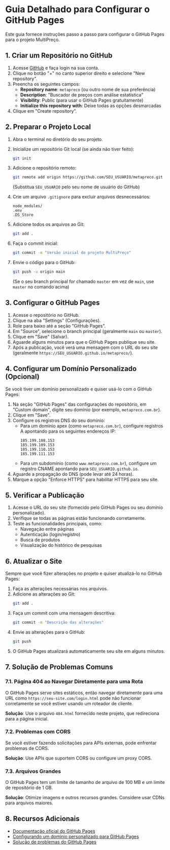 # Guia Detalhado para Configurar o GitHub Pages

Este guia fornece instruções passo a passo para configurar o GitHub Pages para o projeto MultiPreço.

## 1. Criar um Repositório no GitHub

1. Acesse [GitHub](https://github.com/) e faça login na sua conta.
2. Clique no botão "+" no canto superior direito e selecione "New repository".
3. Preencha os seguintes campos:
   - **Repository name**: `metapreco` (ou outro nome de sua preferência)
   - **Description**: "Buscador de preços com análise estatística"
   - **Visibility**: Public (para usar o GitHub Pages gratuitamente)
   - **Initialize this repository with**: Deixe todas as opções desmarcadas
4. Clique em "Create repository".

## 2. Preparar o Projeto Local

1. Abra o terminal no diretório do seu projeto.
2. Inicialize um repositório Git local (se ainda não tiver feito):
   ```bash
   git init
   ```
3. Adicione o repositório remoto:
   ```bash
   git remote add origin https://github.com/SEU_USUARIO/metapreco.git
   ```
   (Substitua `SEU_USUARIO` pelo seu nome de usuário do GitHub)

4. Crie um arquivo `.gitignore` para excluir arquivos desnecessários:
   ```
   node_modules/
   .env
   .DS_Store
   ```

5. Adicione todos os arquivos ao Git:
   ```bash
   git add .
   ```

6. Faça o commit inicial:
   ```bash
   git commit -m "Versão inicial do projeto MultiPreço"
   ```

7. Envie o código para o GitHub:
   ```bash
   git push -u origin main
   ```
   (Se o seu branch principal for chamado `master` em vez de `main`, use `master` no comando acima)

## 3. Configurar o GitHub Pages

1. Acesse o repositório no GitHub.
2. Clique na aba "Settings" (Configurações).
3. Role para baixo até a seção "GitHub Pages".
4. Em "Source", selecione o branch principal (geralmente `main` ou `master`).
5. Clique em "Save" (Salvar).
6. Aguarde alguns minutos para que o GitHub Pages publique seu site.
7. Após a publicação, você verá uma mensagem com o URL do seu site (geralmente `https://SEU_USUARIO.github.io/metapreco/`).

## 4. Configurar um Domínio Personalizado (Opcional)

Se você tiver um domínio personalizado e quiser usá-lo com o GitHub Pages:

1. Na seção "GitHub Pages" das configurações do repositório, em "Custom domain", digite seu domínio (por exemplo, `metapreco.com.br`).
2. Clique em "Save".
3. Configure os registros DNS do seu domínio:
   - Para um domínio apex (como `metapreco.com.br`), configure registros A apontando para os seguintes endereços IP:
     ```
     185.199.108.153
     185.199.109.153
     185.199.110.153
     185.199.111.153
     ```
   - Para um subdomínio (como `www.metapreco.com.br`), configure um registro CNAME apontando para `SEU_USUARIO.github.io`.
4. Aguarde a propagação do DNS (pode levar até 24 horas).
5. Marque a opção "Enforce HTTPS" para habilitar HTTPS para seu site.

## 5. Verificar a Publicação

1. Acesse o URL do seu site (fornecido pelo GitHub Pages ou seu domínio personalizado).
2. Verifique se todas as páginas estão funcionando corretamente.
3. Teste as funcionalidades principais, como:
   - Navegação entre páginas
   - Autenticação (login/registro)
   - Busca de produtos
   - Visualização do histórico de pesquisas

## 6. Atualizar o Site

Sempre que você fizer alterações no projeto e quiser atualizá-lo no GitHub Pages:

1. Faça as alterações necessárias nos arquivos.
2. Adicione as alterações ao Git:
   ```bash
   git add .
   ```
3. Faça um commit com uma mensagem descritiva:
   ```bash
   git commit -m "Descrição das alterações"
   ```
4. Envie as alterações para o GitHub:
   ```bash
   git push
   ```
5. O GitHub Pages atualizará automaticamente seu site em alguns minutos.

## 7. Solução de Problemas Comuns

### 7.1. Página 404 ao Navegar Diretamente para uma Rota

O GitHub Pages serve sites estáticos, então navegar diretamente para uma URL como `https://seu-site.com/login.html` pode não funcionar corretamente se você estiver usando um roteador de cliente.

**Solução**: Use o arquivo `404.html` fornecido neste projeto, que redireciona para a página inicial.

### 7.2. Problemas com CORS

Se você estiver fazendo solicitações para APIs externas, pode enfrentar problemas de CORS.

**Solução**: Use APIs que suportem CORS ou configure um proxy CORS.

### 7.3. Arquivos Grandes

O GitHub Pages tem um limite de tamanho de arquivo de 100 MB e um limite de repositório de 1 GB.

**Solução**: Otimize imagens e outros recursos grandes. Considere usar CDNs para arquivos maiores.

## 8. Recursos Adicionais

- [Documentação oficial do GitHub Pages](https://docs.github.com/en/pages)
- [Configurando um domínio personalizado para GitHub Pages](https://docs.github.com/en/pages/configuring-a-custom-domain-for-your-github-pages-site)
- [Solução de problemas do GitHub Pages](https://docs.github.com/en/pages/getting-started-with-github-pages/troubleshooting-404-errors-for-github-pages-sites) 